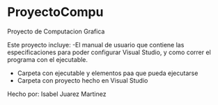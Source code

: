 # ProyectoCompu
Proyecto de Computacion Grafica


Este proyecto incluye:
-El manual de usuario que contiene las especificaciones para poder configurar Visual Studio, y como correr el programa con el ejecutable.
- Carpeta con ejecutable y elementos paa que pueda ejecutarse
- Carpeta con proyecto hecho en Visual Studio


Hecho por: Isabel Juarez Martinez
